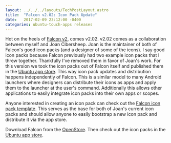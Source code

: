 ```yaml
---
layout: ../../../layouts/TechPostLayout.astro
title:  "Falcon v2.02: Icon Pack Update"
date:   2017-02-09 23:12:00 -0400
categories: ubuntu-touch-apps releases
---
```


Hot on the heels of [Falcon v2](./2017-02-01-falcon-2.md),
comes v2.02. v2.02 comes as a collaboration between myself and Joan Cibersheep.
Joan is the maintainer of both of Falcon's good icon packs (and a designer of some of the icons).
I say good icon packs because Falcon previously had two example icon packs that
I threw together. Thankfully I've removed them in favor of Joan's work. For this
version we took the icon packs out of Falcon itself and published them in the
[Ubuntu app store](https://uappexplorer.com/apps?q=icon-packs). This way icon
pack updates and distribution happens independently of Falcon. This is a similar
model to many Android launchers where designers can distribute their icons as
apps and apply them to the launcher at the user's command. Additionally this
allows other applications to easily integrate icon packs into their own apps
or scopes.

Anyone interested in creating an icon pack can check out the
[Falcon icon pack template](https://github.com/bhdouglass/icon-pack-template).
This serves as the base for both of Joan's current icon packs and should allow
anyone to easily bootstrap a new icon pack and distribute it via the app store.

Download Falcon from the [OpenStore](https://open-store.io/app/falcon.bhdouglass).
Then check out the icon packs in the [Ubuntu app store](https://uappexplorer.com/apps?q=icon-packs).
